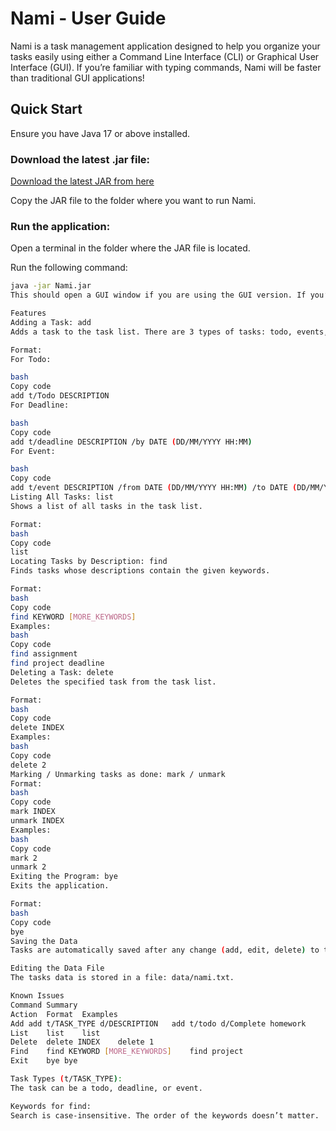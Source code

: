# Nami - User Guide

Nami is a task management application designed to help you organize your tasks easily using either a Command Line Interface (CLI) or Graphical User Interface (GUI). If you’re familiar with typing commands, Nami will be faster than traditional GUI applications!

## Quick Start

Ensure you have Java 17 or above installed.

### Download the latest .jar file:
[Download the latest JAR from here](#)

Copy the JAR file to the folder where you want to run Nami.

### Run the application:
Open a terminal in the folder where the JAR file is located.

Run the following command:

```bash
java -jar Nami.jar
This should open a GUI window if you are using the GUI version. If you’re using CLI, the terminal will show the text-based interface.

Features
Adding a Task: add
Adds a task to the task list. There are 3 types of tasks: todo, events, and deadlines.

Format:
For Todo:

bash
Copy code
add t/Todo DESCRIPTION
For Deadline:

bash
Copy code
add t/deadline DESCRIPTION /by DATE (DD/MM/YYYY HH:MM)
For Event:

bash
Copy code
add t/event DESCRIPTION /from DATE (DD/MM/YYYY HH:MM) /to DATE (DD/MM/YYYY HH:MM)
Listing All Tasks: list
Shows a list of all tasks in the task list.

Format:
bash
Copy code
list
Locating Tasks by Description: find
Finds tasks whose descriptions contain the given keywords.

Format:
bash
Copy code
find KEYWORD [MORE_KEYWORDS]
Examples:
bash
Copy code
find assignment
find project deadline
Deleting a Task: delete
Deletes the specified task from the task list.

Format:
bash
Copy code
delete INDEX
Examples:
bash
Copy code
delete 2
Marking / Unmarking tasks as done: mark / unmark
Format:
bash
Copy code
mark INDEX
unmark INDEX
Examples:
bash
Copy code
mark 2
unmark 2
Exiting the Program: bye
Exits the application.

Format:
bash
Copy code
bye
Saving the Data
Tasks are automatically saved after any change (add, edit, delete) to the task list. You do not need to manually save the data.

Editing the Data File
The tasks data is stored in a file: data/nami.txt.

Known Issues
Command Summary
Action	Format	Examples
Add	add t/TASK_TYPE d/DESCRIPTION	add t/todo d/Complete homework
List	list	list
Delete	delete INDEX	delete 1
Find	find KEYWORD [MORE_KEYWORDS]	find project
Exit	bye	bye

Task Types (t/TASK_TYPE):
The task can be a todo, deadline, or event.

Keywords for find:
Search is case-insensitive. The order of the keywords doesn’t matter.